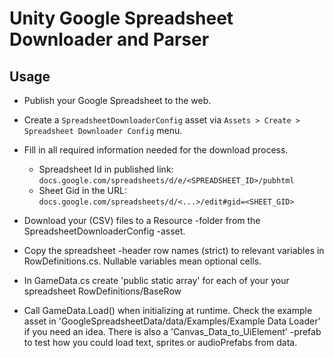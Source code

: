 # Unity Google Spreadsheet Downloader and Parser

## Usage

- Publish your Google Spreadsheet to the web.
- Create a `SpreadsheetDownloaderConfig` asset via `Assets > Create > Spreadsheet Downloader Config` menu.
- Fill in all required information needed for the download process. 
	- Spreadsheet Id in published link: `docs.google.com/spreadsheets/d/e/<SPREADSHEET_ID>/pubhtml`
	- Sheet Gid in the URL: `docs.google.com/spreadsheets/d/<...>/edit#gid=<SHEET_GID>`

- Download your (CSV) files to a Resource -folder from the SpreadsheetDownloaderConfig -asset.
- Copy the spreadsheet -header row names (strict) to relevant variables in RowDefinitions.cs. Nullable variables mean optional cells.
- In GameData.cs create 'public static array' for each of your your spreadsheet RowDefinitions/BaseRow

- Call GameData.Load() when initializing at runtime. Check the example asset in 'GoogleSpreadsheetData/data/Examples/Example Data Loader' if you need an idea. There is also a 'Canvas_Data_to_UiElement' -prefab to test how you could load text, sprites or audioPrefabs from data.